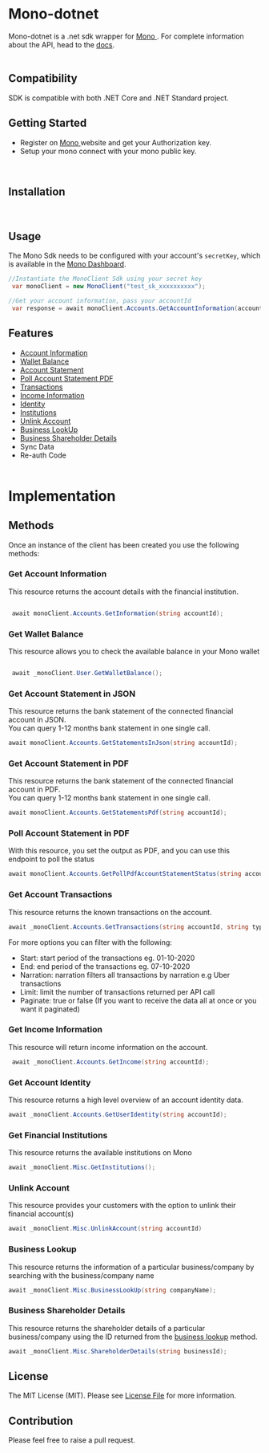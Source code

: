 # Mono-dotnet 

Mono-dotnet is a .net sdk wrapper for <a href="https://mono.co"> Mono </a>.
 For complete information about the API, head to the <a href="https://docs.mono.co/reference">docs</a>.
<br /><br />
## Compatibility 

SDK is compatible with both .NET Core and .NET Standard project.

## Getting Started

- Register on <a href="https://app.withmono.com/dashboard"> Mono </a>  website and get your Authorization key.
- Setup your mono connect with your mono public key.

<br/>

## Installation
 

<br />

 ## Usage
The Mono Sdk needs to be configured with your account's `secretKey`, which is
available in the [Mono Dashboard](https://app.withmono.com/apps).

```C#
//Instantiate the MonoClient Sdk using your secret key
 var monoClient = new MonoClient("test_sk_xxxxxxxxxx");

//Get your account information, pass your accountId
 var response = await monoClient.Accounts.GetAccountInformation(accountId: "848848je94943308899");

```


## Features
 

- [Account Information](#info)
- [Wallet Balance](#wallet)
- [Account Statement](#statement)
- [Poll Account Statement PDF](#statement_pdf)
- [Transactions](#transactions) 
- [Income Information](#income)
- [Identity](#identity)
- [Institutions](#institutions)
- [Unlink Account](#unlink)
- [Business LookUp](#business_lookup)
- [Business Shareholder Details](#business_shareholder_details)
- Sync Data
- Re-auth Code
<br /><br />

# Implementation

## Methods

Once an instance of the client has been created you use the following methods:


### <a name="info"></a>Get Account Information
This resource returns the account details with the financial institution.

```C#

 await monoClient.Accounts.GetInformation(string accountId);

```

### <a name="wallet"></a>Get Wallet Balance
This resource allows you to check the available balance in your Mono wallet

```C#

 await _monoClient.User.GetWalletBalance();

```

### <a name="statement"></a>Get Account Statement in JSON
This resource returns the bank statement of the connected financial account in JSON.  
You can query 1-12 months bank statement in one single call.
```C#
await monoClient.Accounts.GetStatementsInJson(string accountId); 

```

### Get Account Statement in PDF
This resource returns the bank statement of the connected financial account in PDF.  
You can query 1-12 months bank statement in one single call.
```C#
await monoClient.Accounts.GetStatementsPdf(string accountId); 

```

### <a name="statement_pdf"></a>Poll Account Statement in PDF
With this resource, you set the output as PDF, and you can use this endpoint to poll the status

```C#
await monoClient.Accounts.GetPollPdfAccountStatementStatus(string accountId, string jobId); 

```

### <a name="transactions"></a>Get Account Transactions
This resource returns the known transactions on the account.
```C#
await _monoClient.Accounts.GetTransactions(string accountId, string type="credit"); 

```
For more options you can filter with the following:
- Start: start period of the transactions eg. 01-10-2020
- End: end period of the transactions eg. 07-10-2020
- Narration: narration filters all transactions by narration e.g Uber transactions
- Limit: limit the number of transactions returned per API call
- Paginate: true or false (If you want to receive the data all at once or you want it paginated)

### <a name="income"></a>Get Income Information
This resource will return income information on the account.
```C#
 await _monoClient.Accounts.GetIncome(string accountId);
```

### <a name="identity"></a>Get Account Identity
This resource returns a high level overview of an account identity data.
```C#
await _monoClient.Accounts.GetUserIdentity(string accountId);
```


### <a name="institutions"></a>Get Financial Institutions
This resource returns the available institutions on Mono
```C#
await _monoClient.Misc.GetInstitutions();

```

### <a name="unlink"></a>Unlink Account
This resource provides your customers with the option to unlink their financial account(s)
```C#
await _monoClient.Misc.UnlinkAccount(string accountId)

```

### <a name="business_lookup"></a>Business Lookup
This resource returns the information of a particular business/company by searching with the business/company name
```C#
await _monoClient.Misc.BusinessLookUp(string companyName);

```
### <a name="business_shareholder_details"></a>Business Shareholder Details
This resource returns the shareholder details of a particular business/company using the ID returned from the [business lookup](#business_lookup) method.
```C#
await _monoClient.Misc.ShareholderDetails(string businessId);

```

## License

The MIT License (MIT). Please see <a href="https://github.com/eskye/mono-dotnet/blob/main/LICENSE">License File</a> for more information.

## Contribution

Please feel free to raise a pull request.
